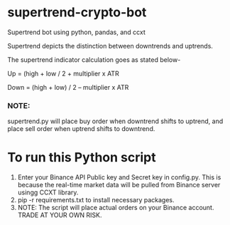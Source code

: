 # supertrend-crypto-bot
Supertrend bot using python, pandas, and ccxt

Supertrend depicts the distinction between downtrends and uptrends.

The supertrend indicator calculation goes as stated below-

Up = (high + low / 2 + multiplier  x  ATR

Down = (high + low) / 2 – multiplier x ATR

### NOTE:
supertrend.py will place buy order when downtrend shifts to uptrend, and place sell order when uptrend shifts to downtrend.

# To run this Python script
1. Enter your Binance API Public key and Secret key in config.py. This is because the real-time market data will be pulled from Binance server usingg CCXT library.
2. pip -r requirements.txt to install necessary packages.
3. NOTE: The script will place actual orders on your Binance account. TRADE AT YOUR OWN RISK. 


